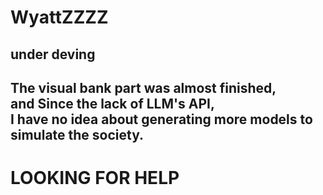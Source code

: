 ﻿# WyattZZZZ <br>
  
## under deving
The visual bank part was almost finished,  
and Since the lack of LLM's API,   
I have no idea about generating more models to simulate the society. <br>
---
# LOOKING FOR HELP
